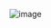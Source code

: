 ![image](https://user-images.githubusercontent.com/113462727/189976643-6e0499cd-f59c-41bc-90ad-8d7d02718640.png)
